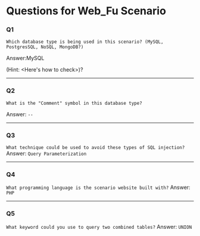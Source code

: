 # Questions for Web_Fu Scenario

### Q1
`Which database type is being used in this scenario? (MySQL, PostgresSQL, NoSQL, MongoDB?)`

Answer:MySQL

(Hint: <Here's how to check>)?
 
 ---
 
### Q2
`What is the "Comment" symbol in this database type?`

Answer: `--`

---

### Q3
`What technique could be used to avoid these types of SQL injection?`
Answer: `Query Parameterization`

---

### Q4
`What programming language is the scenario website built with?`
Answer: `PHP`

---

### Q5
`What keyword could you use to query two combined tables?`
Answer: `UNION`

